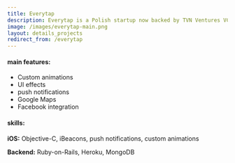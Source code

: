 ```yaml
---
title: Everytap
description: Everytap is a Polish startup now backed by TVN Ventures VC. We not only bootstrapped the implementation on both platforms and provided the Ruby-on-Rails backend, but also helped its founders understand the customer’s needs even before the idea was fully definite and clear. The realised project resulted is an innovative loyalty program for iOS & Android platforms using iBeacon technology for collecting and spending points and notifying users about new events and promotions in the shops and restaurants.
image: /images/everytap-main.png
layout: details_projects
redirect_from: /everytap
---
```


<div class="div-block-project_mainfeature">
    <h4 class="mainfeatures_heading">main features:</h4>
<div class="rich-text-project_mainfeature w-richtext" markdown="1">

* Custom animations
* UI effects
* push notifications
* Google Maps
* Facebook integration

</div>
</div>
<div class="div-block-project_mainfeature">
    <h4 class="mainfeatures_heading">skills:</h4>
<div class="rich-text-project_mainfeature w-richtext" markdown="1">

**iOS:** Objective-C, iBeacons, push notifications, custom animations

**Backend:** Ruby-on-Rails, Heroku, MongoDB
</div>
</div>
